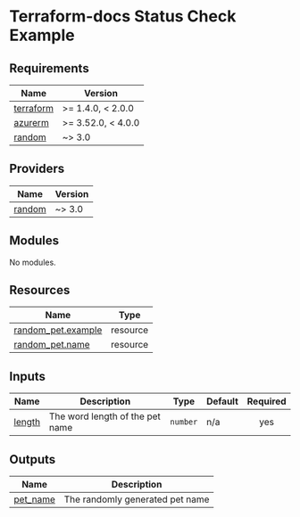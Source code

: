 <!-- BEGIN_TF_DOCS -->
# Terraform-docs Status Check Example

## Requirements

| Name | Version |
|------|---------|
| <a name="requirement_terraform"></a> [terraform](#requirement\_terraform) | >= 1.4.0, < 2.0.0 |
| <a name="requirement_azurerm"></a> [azurerm](#requirement\_azurerm) | >= 3.52.0, < 4.0.0 |
| <a name="requirement_random"></a> [random](#requirement\_random) | ~> 3.0 |

## Providers

| Name | Version |
|------|---------|
| <a name="provider_random"></a> [random](#provider\_random) | ~> 3.0 |

## Modules

No modules.

## Resources

| Name | Type |
|------|------|
| [random_pet.example](https://registry.terraform.io/providers/hashicorp/random/latest/docs/resources/pet) | resource |
| [random_pet.name](https://registry.terraform.io/providers/hashicorp/random/latest/docs/resources/pet) | resource |

## Inputs

| Name | Description | Type | Default | Required |
|------|-------------|------|---------|:--------:|
| <a name="input_length"></a> [length](#input\_length) | The word length of the pet name | `number` | n/a | yes |

## Outputs

| Name | Description |
|------|-------------|
| <a name="output_pet_name"></a> [pet\_name](#output\_pet\_name) | The randomly generated pet name |
<!-- END_TF_DOCS -->